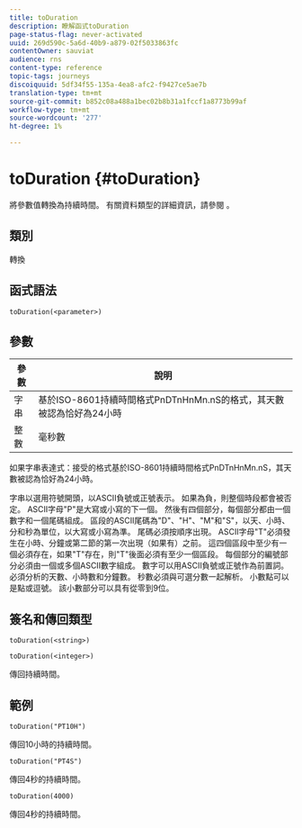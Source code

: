 ```yaml
---
title: toDuration
description: 瞭解函式toDuration
page-status-flag: never-activated
uuid: 269d590c-5a6d-40b9-a879-02f5033863fc
contentOwner: sauviat
audience: rns
content-type: reference
topic-tags: journeys
discoiquuid: 5df34f55-135a-4ea8-afc2-f9427ce5ae7b
translation-type: tm+mt
source-git-commit: b852c08a488a1bec02b8b31a1fccf1a8773b99af
workflow-type: tm+mt
source-wordcount: '277'
ht-degree: 1%

---
```



# toDuration {#toDuration}

將參數值轉換為持續時間。 有關資料類型的詳細資訊，請參閱 [](../expression/data-types.md)。

## 類別

轉換

## 函式語法

`toDuration(<parameter>)`

## 參數

| 參數 | 說明 |
|--- |--- |
| 字串 | 基於ISO-8601持續時間格式PnDTnHnMn.nS的格式，其天數被認為恰好為24小時 |
| 整數 | 毫秒數 |

如果字串表達式：接受的格式基於ISO-8601持續時間格式PnDTnHnMn.nS，其天數被認為恰好為24小時。

字串以選用符號開頭，以ASCII負號或正號表示。 如果為負，則整個時段都會被否定。 ASCII字母&quot;P&quot;是大寫或小寫的下一個。 然後有四個部分，每個部分都由一個數字和一個尾碼組成。 區段的ASCII尾碼為&quot;D&quot;、&quot;H&quot;、&quot;M&quot;和&quot;S&quot;，以天、小時、分和秒為單位，以大寫或小寫為準。 尾碼必須按順序出現。 ASCII字母&quot;T&quot;必須發生在小時、分鐘或第二節的第一次出現（如果有）之前。 這四個區段中至少有一個必須存在，如果&quot;T&quot;存在，則&quot;T&quot;後面必須有至少一個區段。 每個部分的編號部分必須由一個或多個ASCII數字組成。 數字可以用ASCII負號或正號作為前置詞。 必須分析的天數、小時數和分鐘數。 秒數必須與可選分數一起解析。 小數點可以是點或逗號。 該小數部分可以具有從零到9位。

## 簽名和傳回類型

`toDuration(<string>)`

`toDuration(<integer>)`

傳回持續時間。

## 範例

`toDuration("PT10H")`

傳回10小時的持續時間。

`toDuration("PT4S")`

傳回4秒的持續時間。

`toDuration(4000)`

傳回4秒的持續時間。
